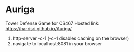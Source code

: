 # Auriga
Tower Defense Game for CS467
Hosted link: https://harrisri.github.io/Auriga/

1. http-server -c-1     (-c-1 disables caching on the browser)
2. navigate to localhost:8081 in your browser
